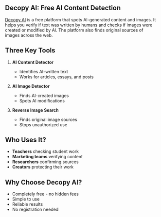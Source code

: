 ## Decopy AI: Free AI Content Detection

[Decopy AI](https://decopy.ai/) is a free platform that spots AI-generated content and images. It helps you verify if text was written by humans and checks if images were created or modified by AI. The platform also finds original sources of images across the web.

## Three Key Tools

1. **AI Content Detector**
   - Identifies AI-written text
   - Works for articles, essays, and posts

2. **AI Image Detector**
   - Finds AI-created images
   - Spots AI modifications

3. **Reverse Image Search**
   - Finds original image sources
   - Stops unauthorized use

## Who Uses It?

- **Teachers** checking student work
- **Marketing teams** verifying content
- **Researchers** confirming sources
- **Creators** protecting their work

## Why Choose Decopy AI?

- Completely free - no hidden fees
- Simple to use
- Reliable results
- No registration needed
